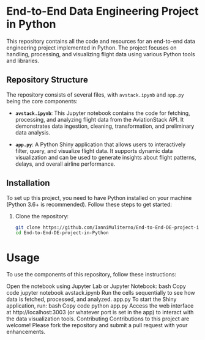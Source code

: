 # End-to-End Data Engineering Project in Python

This repository contains all the code and resources for an end-to-end data engineering project implemented in Python. The project focuses on handling, processing, and visualizing flight data using various Python tools and libraries.

## Repository Structure

The repository consists of several files, with `avstack.ipynb` and `app.py` being the core components:

- **`avstack.ipynb`**: This Jupyter notebook contains the code for fetching, processing, and analyzing flight data from the AviationStack API. It demonstrates data ingestion, cleaning, transformation, and preliminary data analysis.

- **`app.py`**: A Python Shiny application that allows users to interactively filter, query, and visualize flight data. It supports dynamic data visualization and can be used to generate insights about flight patterns, delays, and overall airline performance.

## Installation

To set up this project, you need to have Python installed on your machine (Python 3.6+ is recommended). Follow these steps to get started:

1. Clone the repository:
   ```bash
   git clone https://github.com/IanniMuliterno/End-to-End-DE-project-in-Python.git
   cd End-to-End-DE-project-in-Python

# Usage
To use the components of this repository, follow these instructions:

Open the notebook using Jupyter Lab or Jupyter Notebook:
bash
Copy code
jupyter notebook avstack.ipynb
Run the cells sequentially to see how data is fetched, processed, and analyzed.
app.py
To start the Shiny application, run:
bash
Copy code
python app.py
Access the web interface at http://localhost:3003 (or whatever port is set in the app) to interact with the data visualization tools.
Contributing
Contributions to this project are welcome! Please fork the repository and submit a pull request with your enhancements.
